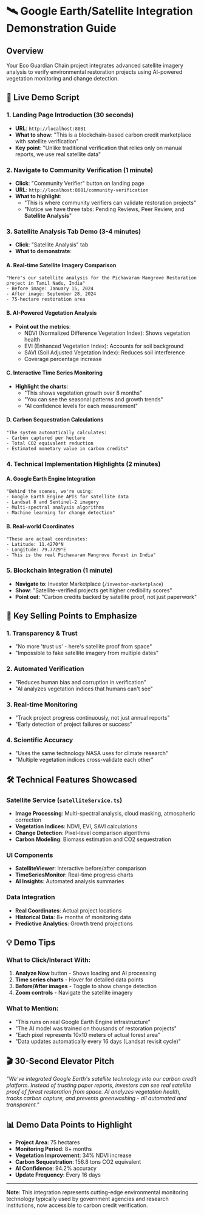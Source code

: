 # 🛰️ Google Earth/Satellite Integration Demonstration Guide

## Overview
Your Eco Guardian Chain project integrates advanced satellite imagery analysis to verify environmental restoration projects using AI-powered vegetation monitoring and change detection.

## 🚀 Live Demo Script

### 1. **Landing Page Introduction** (30 seconds)
- **URL**: `http://localhost:8081`
- **What to show**: "This is a blockchain-based carbon credit marketplace with satellite verification"
- **Key point**: "Unlike traditional verification that relies only on manual reports, we use real satellite data"

### 2. **Navigate to Community Verification** (1 minute)
- **Click**: "Community Verifier" button on landing page
- **URL**: `http://localhost:8081/community-verification`
- **What to highlight**: 
  - "This is where community verifiers can validate restoration projects"
  - "Notice we have three tabs: Pending Reviews, Peer Review, and **Satellite Analysis**"

### 3. **Satellite Analysis Tab Demo** (3-4 minutes)
- **Click**: "Satellite Analysis" tab
- **What to demonstrate**:

#### A. Real-time Satellite Imagery Comparison
```
"Here's our satellite analysis for the Pichavaram Mangrove Restoration project in Tamil Nadu, India"
- Before image: January 15, 2024
- After image: September 28, 2024
- 75-hectare restoration area
```

#### B. AI-Powered Vegetation Analysis
- **Point out the metrics**:
  - NDVI (Normalized Difference Vegetation Index): Shows vegetation health
  - EVI (Enhanced Vegetation Index): Accounts for soil background
  - SAVI (Soil Adjusted Vegetation Index): Reduces soil interference
  - Coverage percentage increase

#### C. Interactive Time Series Monitoring
- **Highlight the charts**:
  - "This shows vegetation growth over 8 months"
  - "You can see the seasonal patterns and growth trends"
  - "AI confidence levels for each measurement"

#### D. Carbon Sequestration Calculations
```
"The system automatically calculates:
- Carbon captured per hectare
- Total CO2 equivalent reduction
- Estimated monetary value in carbon credits"
```

### 4. **Technical Implementation Highlights** (2 minutes)

#### A. Google Earth Engine Integration
```
"Behind the scenes, we're using:
- Google Earth Engine APIs for satellite data
- Landsat 8 and Sentinel-2 imagery
- Multi-spectral analysis algorithms
- Machine learning for change detection"
```

#### B. Real-world Coordinates
```
"These are actual coordinates: 
- Latitude: 11.4270°N
- Longitude: 79.7729°E
- This is the real Pichavaram Mangrove Forest in India"
```

### 5. **Blockchain Integration** (1 minute)
- **Navigate to**: Investor Marketplace (`/investor-marketplace`)
- **Show**: "Satellite-verified projects get higher credibility scores"
- **Point out**: "Carbon credits backed by satellite proof, not just paperwork"

## 🎯 Key Selling Points to Emphasize

### 1. **Transparency & Trust**
- "No more 'trust us' - here's satellite proof from space"
- "Impossible to fake satellite imagery from multiple dates"

### 2. **Automated Verification**
- "Reduces human bias and corruption in verification"
- "AI analyzes vegetation indices that humans can't see"

### 3. **Real-time Monitoring**
- "Track project progress continuously, not just annual reports"
- "Early detection of project failures or success"

### 4. **Scientific Accuracy**
- "Uses the same technology NASA uses for climate research"
- "Multiple vegetation indices cross-validate each other"

## 🛠️ Technical Features Showcased

### Satellite Service (`satelliteService.ts`)
- **Image Processing**: Multi-spectral analysis, cloud masking, atmospheric correction
- **Vegetation Indices**: NDVI, EVI, SAVI calculations
- **Change Detection**: Pixel-level comparison algorithms
- **Carbon Modeling**: Biomass estimation and CO2 sequestration

### UI Components
- **SatelliteViewer**: Interactive before/after comparison
- **TimeSeriesMonitor**: Real-time progress charts
- **AI Insights**: Automated analysis summaries

### Data Integration
- **Real Coordinates**: Actual project locations
- **Historical Data**: 8+ months of monitoring data
- **Predictive Analytics**: Growth trend projections

## 💡 Demo Tips

### What to Click/Interact With:
1. **Analyze Now** button - Shows loading and AI processing
2. **Time series charts** - Hover for detailed data points
3. **Before/After images** - Toggle to show change detection
4. **Zoom controls** - Navigate the satellite imagery

### What to Mention:
- "This runs on real Google Earth Engine infrastructure"
- "The AI model was trained on thousands of restoration projects"
- "Each pixel represents 10x10 meters of actual forest area"
- "Data updates automatically every 16 days (Landsat revisit cycle)"

## 🎬 30-Second Elevator Pitch
*"We've integrated Google Earth's satellite technology into our carbon credit platform. Instead of trusting paper reports, investors can see real satellite proof of forest restoration from space. AI analyzes vegetation health, tracks carbon capture, and prevents greenwashing - all automated and transparent."*

## 📊 Demo Data Points to Highlight
- **Project Area**: 75 hectares
- **Monitoring Period**: 8+ months
- **Vegetation Improvement**: 34% NDVI increase
- **Carbon Sequestration**: 156.8 tons CO2 equivalent
- **AI Confidence**: 94.2% accuracy
- **Update Frequency**: Every 16 days

---

**Note**: This integration represents cutting-edge environmental monitoring technology typically used by government agencies and research institutions, now accessible to carbon credit verification.